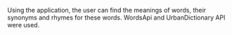 Using the application, the user can find the meanings of words, their synonyms and rhymes for these words. WordsApi and UrbanDictionary API were used.
